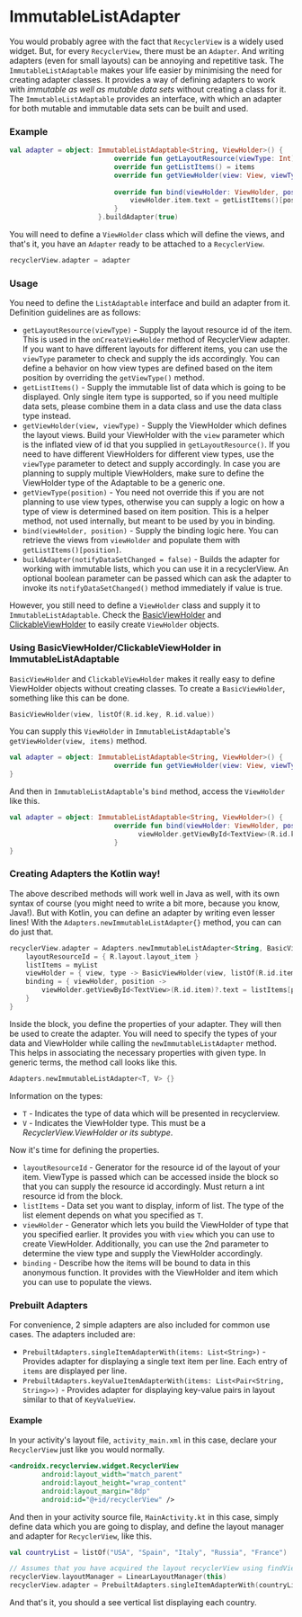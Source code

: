 # ImmutableListAdapter
You would probably agree with the fact that `RecyclerView` is a widely used widget. But, for every `RecyclerView`, there must be an `Adapter`. And writing adapters (even for small layouts) can be annoying and repetitive task.
The `ImmutableListAdaptable` makes your life easier by minimising the need for creating adapter classes. It provides a way of defining adapters to work with _immutable as well as mutable data sets_ without creating a class for it.
The `ImmutableListAdaptable` provides an interface, with which an adapter for both mutable and immutable data sets can be built and used.

### Example
```kotlin
val adapter = object: ImmutableListAdaptable<String, ViewHolder>() {
                          override fun getLayoutResource(viewType: Int) = R.layout.layout_item
                          override fun getListItems() = items
                          override fun getViewHolder(view: View, viewType: Int) = ViewHolder(view)
          
                          override fun bind(viewHolder: ViewHolder, position: Int) {
                              viewHolder.item.text = getListItems()[position]
                          }
                      }.buildAdapter(true)
```
You will need to define a `ViewHolder` class which will define the views, and that's it, you have an `Adapter` ready to be attached to a `RecyclerView`.
```kotlin
recyclerView.adapter = adapter
```

### Usage
You need to define the `ListAdaptable` interface and build an adapter from it. Definition guidelines are as follows:
-  `getLayoutResource(viewType)` - Supply the layout resource id of the item. This is used in the `onCreateViewHolder` method of RecyclerView adapter. If you want to have different layouts for different items, you can use the `viewType` parameter to check and supply the ids accordingly. You can define a behavior on how view types are defined based on the item position by overriding the `getViewType()` method.
-  `getListItems()` - Supply the immutable list of data which is going to be displayed. Only single item type is supported, so if you need multiple data sets, please combine them in a data class and use the data class type instead.
-  `getViewHolder(view, viewType)` - Supply the ViewHolder which defines the layout views. Build your ViewHolder with the `view` parameter which is the inflated view of id that you supplied in `getLayoutResource()`. If you need to have different ViewHolders for different view types, use the `viewType` parameter to detect and supply accordingly. In case you are planning to supply multiple ViewHolders, make sure to define the ViewHolder type of the Adaptable to be a generic one.
-  `getViewType(position)` - You need not override this if you are not planning to use view types, otherwise you can supply a logic on how a type of view is determined based on item position. This is a helper method, not used internally, but meant to be used by you in binding.
-  `bind(viewHolder, position)` - Supply the binding logic here. You can retrieve the views from `viewHolder` and populate them with `getListItems()[position]`.
-  `buildAdapter(notifyDataSetChanged = false)` - Builds the adapter for working with immutable lists, which you can use it in a recyclerView. An optional boolean parameter can be passed which can ask the adapter to invoke its `notifyDataSetChanged()` method immediately if value is true.

However, you still need to define a `ViewHolder` class and supply it to `ImmutableListAdaptable`. Check the [BasicViewHolder](https://github.com/corphish/widgets-ktx/blob/master/widgets-ktx/docs/BasicViewHolder.md) and [ClickableViewHolder](https://github.com/corphish/widgets-ktx/blob/master/widgets-ktx/docs/ClickableViewHolder.md) to easily create `ViewHolder` objects.

### Using BasicViewHolder/ClickableViewHolder in ImmutableListAdaptable
`BasicViewHolder` and `ClickableViewHolder` makes it really easy to define ViewHolder objects without creating classes.
To create a `BasicViewHolder`, something like this can be done.
```kotlin
BasicViewHolder(view, listOf(R.id.key, R.id.value))
```

You can supply this `ViewHolder` in `ImmutableListAdaptable`'s `getViewHolder(view, items)` method.
```kotlin
val adapter = object: ImmutableListAdaptable<String, ViewHolder>() {
                          override fun getViewHolder(view: View, viewType: Int) = BasicViewHolder(view, listOf(R.id.key, R.id.value))
}
```

And then in `ImmutableListAdaptable`'s `bind` method, access the `ViewHolder` like this.
```kotlin
val adapter = object: ImmutableListAdaptable<String, ViewHolder>() {
                          override fun bind(viewHolder: ViewHolder, position: Int) {
                                viewHolder.getViewById<TextView>(R.id.key)?.text = getListItems()[position]
                          }
}
```

### Creating Adapters the Kotlin way!
The above described methods will work well in Java as well, with its own syntax of course (you might need to write a bit more, because you know, Java!). But with Kotlin, you can define an adapter by writing even lesser lines!
With the `Adapters.newImmutableListAdapter{}` method, you can can do just that.
```kotlin
recyclerView.adapter = Adapters.newImmutableListAdapter<String, BasicViewHolder> { 
    layoutResourceId = { R.layout.layout_item }
    listItems = myList
    viewHolder = { view, type -> BasicViewHolder(view, listOf(R.id.item)) }
    binding = { viewHolder, position -> 
        viewHolder.getViewById<TextView>(R.id.item)?.text = listItems[position]
    }
}
```
Inside the block, you define the properties of your adapter. They will then be used to create the adapter. You will need to specify the types of your data and ViewHolder while calling the `newImmutableListAdapter` method. This helps in associating the necessary properties with given type.
In generic terms, the method call looks like this.
```kotlin
Adapters.newImmutableListAdapter<T, V> {}
```
Information on the types:
-  `T` - Indicates the type of data which will be presented in recyclerview.
-  `V` - Indicates the ViewHolder type. This must be a _RecyclerView.ViewHolder or its subtype_.

Now it's time for defining the properties.
-  `layoutResourceId` - Generator for the resource id of the layout of your item. ViewType is passed which can be accessed inside the block so that you can supply the resource id accordingly. Must return a int resource id from the block.
-  `listItems` - Data set you want to display, inform of list. The type of the list element depends on what you specified as `T`.
-  `viewHolder` - Generator which lets you build the ViewHolder of type that you specified earlier. It provides you with `view` which you can use to create ViewHolder. Additionally, you can use the 2nd parameter to determine the view type and supply the ViewHolder accordingly.
-  `binding` - Describe how the items will be bound to data in this anonymous function. It provides with the ViewHolder and item which you can use to populate the views.

### Prebuilt Adapters
For convenience, 2 simple adapters are also included for common use cases. The adapters included are:
-  `PrebuiltAdapters.singleItemAdapterWith(items: List<String>)` - Provides adapter for displaying a single text item per line. Each entry of `items` are displayed per line.
-  `PrebuiltAdapters.keyValueItemAdapterWith(items: List<Pair<String, String>>)` - Provides adapter for displaying key-value pairs in layout similar to that of `KeyValueView`.

#### Example
In your activity's layout file, `activity_main.xml` in this case, declare your `RecyclerView` just like you would normally.
```xml
<androidx.recyclerview.widget.RecyclerView
        android:layout_width="match_parent"
        android:layout_height="wrap_content"
        android:layout_margin="8dp"
        android:id="@+id/recyclerView" />
```

And then in your activity source file, `MainActivity.kt` in this case, simply define data which you are going to display, and define the layout manager and adapter for `RecyclerView`, like this.
```kotlin
val countryList = listOf("USA", "Spain", "Italy", "Russia", "France")

// Assumes that you have acquired the layout recyclerView using findViewById() or ViewBinding
recyclerView.layoutManager = LinearLayoutManager(this)
recyclerView.adapter = PrebuiltAdapters.singleItemAdapterWith(countryList)
```

And that's it, you should a see vertical list displaying each country.